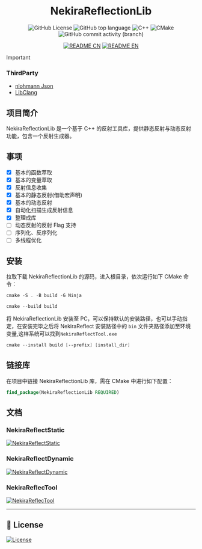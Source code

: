 ﻿<h1 align="center">
    <b>NekiraReflectionLib</b>
</h1>

<div align="center">

<img alt="GitHub License"
src="https://img.shields.io/github/license/TokiraNeo/NekiraReflect?style=flat-square&labelColor=363a4f&color=b7bdf8">
<img alt="GitHub top language"
src="https://img.shields.io/github/languages/top/TokiraNeo/NekiraReflect?style=flat-square&labelColor=363a4f&color=b7bdf8">
<img alt="C++" 
src="https://img.shields.io/badge/C%2B%2B-%3E%3D20-b7bdf8?style=flat-square&logo=cplusplus&labelColor=363a4f&color=b7bdf8">
<img alt="CMake" 
src="https://img.shields.io/badge/CMake-%3E%3D3.20-b7bdf8?style=flat-square&logo=cmake&labelColor=363a4f&color=b7bdf8">
<img alt="GitHub commit activity (branch)" 
src="https://img.shields.io/github/commit-activity/m/TokiraNeo/NekiraReflect/main?style=flat-square&logo=github&labelColor=363a4f&color=b7bdf8">

</div>

<div align="center">

[![README CN](https://img.shields.io/badge/README-%E4%B8%AD%E6%96%87-D8E0F8?style=for-the-badge&labelColor=363a4f&color=b7bdf8)](/Documents/README/README.CN.MD)
[![README EN](https://img.shields.io/badge/README-EN-D8E0F8?style=for-the-badge&labelColor=363a4f&color=b7bdf8)](/Documents/README/README.EN.MD)

</div>

> [!Important]
>
> ### ThirdParty
>
> - [nlohmann Json](https://github.com/nlohmann/json)
> - [LibClang](https://github.com/llvm/llvm-project)

## 项目简介

NekiraReflectionLib 是一个基于 C++ 的反射工具库，提供静态反射与动态反射功能，包含一个反射生成器。

## 事项

- [x] 基本的函数萃取
- [x] 基本的变量萃取
- [x] 反射信息收集
- [x] 基本的静态反射(借助宏声明)
- [x] 基本的动态反射
- [x] 自动化扫描生成反射信息
- [x] 整理成库
- [ ] 动态反射的反射 Flag 支持
- [ ] 序列化、反序列化
- [ ] 多线程优化

## 安装

拉取下载 NekiraReflectionLib 的源码，进入根目录，依次运行如下 CMake 命令：

```powershell
cmake -S . -B build -G Ninja
```

```powershell
cmake --build build
```

将 NekiraReflectionLib 安装至 PC，可以保持默认的安装路径，也可以手动指定，在安装完毕之后将 NekiraReflect 安装路径中的 `bin` 文件夹路径添加至环境变量,这样系统可以找到`NekiraReflectTool.exe`

```powershell
cmake --install build [--prefix] [install_dir]
```

## 链接库

在项目中链接 NekiraReflectionLib 库，需在 CMake 中进行如下配置：

```cmake
find_package(NekiraReflectionLib REQUIRED)
```

## 文档

### NekiraReflectStatic

[![NekiraReflectStatic](https://img.shields.io/badge/Doc-NekiraReflectStatic-BFCCF2?style=for-the-badge&labelColor=363a4f&color=b7bdf8)](/Documents/NekiraReflectStatic/NekiraReflectStatic.CN.MD)

### NekiraReflectDynamic

[![NekiraReflectDynamic](https://img.shields.io/badge/Doc-NekiraReflectDynamic-BFCCF2?style=for-the-badge&labelColor=363a4f&color=b7bdf8)](/Documents/NekiraReflectDynamic/NekiraReflectDynamic.CN.MD)

### NekiraReflecTool

[![NekiraReflecTool](https://img.shields.io/badge/Doc-NekiraReflectTool-BFCCF2?style=for-the-badge&labelColor=363a4f&color=b7bdf8)](/Documents/NekiraReflectTool/NekiraReflectTool.CN.MD)

---

## 📜 License

[![License](https://img.shields.io/badge/License-MIT-38E575?style=for-the-badge)](/LICENSE)
